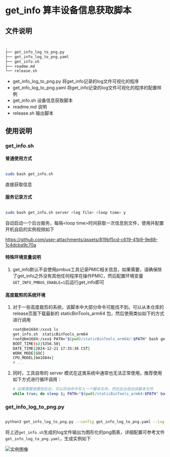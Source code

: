 # get_info 算丰设备信息获取脚本

## 文件说明

``` bash

.
├── get_info_log_to_png.py
├── get_info_log_to_png.yaml
├── get_info.sh
├── readme.md
└── release.sh

```

* get_info_log_to_png.py 将get_info记录的log文件可视化的程序
* get_info_log_to_png.yaml 将get_info记录的log文件可视化的程序的配置样例
* get_info.sh 设备信息获取脚本
* readme.md 说明
* release.sh 输出脚本

## 使用说明

### get_info.sh

#### 普通使用方式

``` bash

sudo bash get_info.sh

```

直接获取信息

#### 服务记录方式

``` bash

sudo bash get_info.sh server <log file> <loop time> y

```

自动启动一个后台服务，每隔\<loop time\>时间获取一次信息到文件<log file>，使用并配置开机自启的实例视频如下

https://github.com/user-attachments/assets/819bf5cd-c619-41b9-9e88-1c4dcba9c70a

#### 特殊环境变量说明

1. get_info默认不会使用pmbus工具记录PMIC相关信息，如果需要，请确保除了get_info之外没有其他任何程序在操作PMIC，然后配置环境变量`GET_INFO_PMBUS_ENABLE=1`后运行get_info即可

#### 高度裁剪的系统环境

1. 对于一些高度裁剪的系统，该脚本中大部分命令可能找不到。可以从本仓库的release页面下载最新的 staticBinTools_arm64 包，然后使用类似如下的方式进行调用
	``` bash
	root@bm1684:/xxx$ ls
	get_info.sh  staticBinTools_arm64
	root@bm1684:/xxx$ PATH="$(pwd)/staticBinTools_arm64/:$PATH" bash get_info.sh
	BOOT_TIME(s)|5356.50|
	DATE_TIME|2024-12-21 17:35:36 CST|
	WORK_MODE|SOC|
	CPU_MODEL|bm1684x|
	# ...
	```
2. 同时，工具自带的 server 模式在这类系统中通常也无法正常使用。推荐使用如下方式进行循环调用：
	``` bash
	# 如果需要放置到后台，可以将该命令写入一个脚本文件，然后后台启动该脚本文件
	while true; do sleep 1; PATH="$(pwd)/staticBinTools_arm64:$PATH" bash get_info.sh 2>/dev/null 1>> get_info.log; done;
	```

### get_info_log_to_png.py

``` bash

python3 get_info_log_to_png.py --config get_info_log_to_png.yaml --log get_info.log

```

将上述`get_info.sh`生成的log文件输出为图形化的png图表，详细配置可参考文件`get_info_log_to_png.yaml`，生成实例如下

![实例图像](ex_get_info.log.png)

